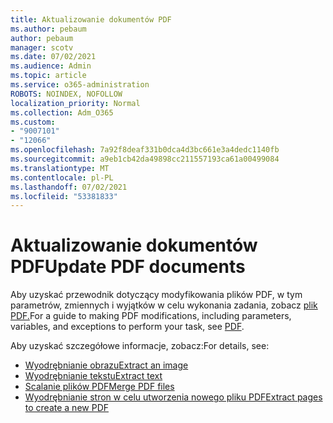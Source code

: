 ```yaml
---
title: Aktualizowanie dokumentów PDF
ms.author: pebaum
author: pebaum
manager: scotv
ms.date: 07/02/2021
ms.audience: Admin
ms.topic: article
ms.service: o365-administration
ROBOTS: NOINDEX, NOFOLLOW
localization_priority: Normal
ms.collection: Adm_O365
ms.custom:
- "9007101"
- "12066"
ms.openlocfilehash: 7a92f8deaf331b0dca4d3bc661e3a4dedc1140fb
ms.sourcegitcommit: a9eb1cb42da49898cc211557193ca61a00499084
ms.translationtype: MT
ms.contentlocale: pl-PL
ms.lasthandoff: 07/02/2021
ms.locfileid: "53381833"
---
```

# <a name="update-pdf-documents"></a><span data-ttu-id="c1534-102">Aktualizowanie dokumentów PDF</span><span class="sxs-lookup"><span data-stu-id="c1534-102">Update PDF documents</span></span>

<span data-ttu-id="c1534-103">Aby uzyskać przewodnik dotyczący modyfikowania plików PDF, w tym parametrów, zmiennych i wyjątków w celu wykonania zadania, zobacz [plik PDF.](/power-automate/desktop-flows/actions-reference/pdf)</span><span class="sxs-lookup"><span data-stu-id="c1534-103">For a guide to making PDF modifications, including parameters, variables, and exceptions to perform your task, see [PDF](/power-automate/desktop-flows/actions-reference/pdf).</span></span>

<span data-ttu-id="c1534-104">Aby uzyskać szczegółowe informacje, zobacz:</span><span class="sxs-lookup"><span data-stu-id="c1534-104">For details, see:</span></span>

- [<span data-ttu-id="c1534-105">Wyodrębnianie obrazu</span><span class="sxs-lookup"><span data-stu-id="c1534-105">Extract an image</span></span>](/power-automate/desktop-flows/actions-reference/pdf#pdf-actions)
- [<span data-ttu-id="c1534-106">Wyodrębnianie tekstu</span><span class="sxs-lookup"><span data-stu-id="c1534-106">Extract text</span></span>](/power-automate/desktop-flows/actions-reference/pdf#extracttextfrompdfaction)
- [<span data-ttu-id="c1534-107">Scalanie plików PDF</span><span class="sxs-lookup"><span data-stu-id="c1534-107">Merge PDF files</span></span>](/power-automate/desktop-flows/actions-reference/pdf#mergefiles)
- [<span data-ttu-id="c1534-108">Wyodrębnianie stron w celu utworzenia nowego pliku PDF</span><span class="sxs-lookup"><span data-stu-id="c1534-108">Extract pages to create a new PDF</span></span>](/power-automate/desktop-flows/actions-reference/pdf#extractpages)
